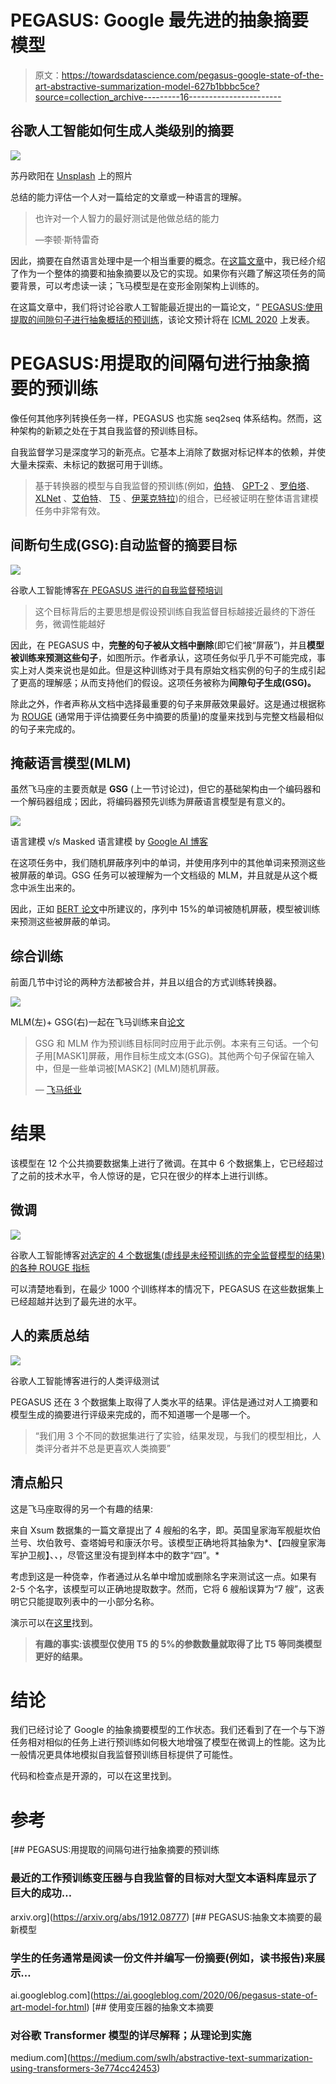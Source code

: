 # PEGASUS: Google 最先进的抽象摘要模型

> 原文：<https://towardsdatascience.com/pegasus-google-state-of-the-art-abstractive-summarization-model-627b1bbbc5ce?source=collection_archive---------16----------------------->

## 谷歌人工智能如何生成人类级别的摘要

![](img/5f819efc26a1038672a51e8626c77dbc.png)

苏丹欧阳在 [Unsplash](https://unsplash.com?utm_source=medium&utm_medium=referral) 上的照片

总结的能力评估一个人对一篇给定的文章或一种语言的理解。

> 也许对一个人智力的最好测试是他做总结的能力
> 
> —李顿·斯特雷奇

因此，摘要在自然语言处理中是一个相当重要的概念。在[这篇文章](https://medium.com/swlh/abstractive-text-summarization-using-transformers-3e774cc42453)中，我已经介绍了作为一个整体的摘要和抽象摘要以及它的实现。如果你有兴趣了解这项任务的简要背景，可以考虑读一读；飞马模型是在变形金刚架构上训练的。

在这篇文章中，我们将讨论谷歌人工智能最近提出的一篇论文，“ [PEGASUS:使用提取的间隙句子进行抽象概括的预训练](https://arxiv.org/abs/1912.08777)，该论文预计将在 [ICML 2020](https://icml.cc/Conferences/2020) 上发表。

# PEGASUS:用提取的间隔句进行抽象摘要的预训练

像任何其他序列转换任务一样，PEGASUS 也实施 seq2seq 体系结构。然而，这种架构的新颖之处在于其自我监督的预训练目标。

自我监督学习是深度学习的新亮点。它基本上消除了数据对标记样本的依赖，并使大量未探索、未标记的数据可用于训练。

> 基于转换器的模型与自我监督的预训练(例如，[伯特](https://ai.googleblog.com/2018/11/open-sourcing-bert-state-of-art-pre.html)、 [GPT-2](https://openai.com/blog/better-language-models/) 、[罗伯塔](https://arxiv.org/abs/1907.11692)、 [XLNet](https://arxiv.org/abs/1906.08237) 、[艾伯特](https://ai.googleblog.com/2019/12/albert-lite-bert-for-self-supervised.html)、 [T5](https://ai.googleblog.com/2020/02/exploring-transfer-learning-with-t5.html) 、[伊莱克特拉](https://ai.googleblog.com/2020/03/more-efficient-nlp-model-pre-training.html))的组合，已经被证明在整体语言建模任务中非常有效。

## 间断句生成(GSG):自动监督的摘要目标

![](img/f1bd8c98a5ad1f02ace90293d13ce04b.png)

谷歌人工智能博客[在 PEGASUS 进行的自我监督预培训](https://ai.googleblog.com/2020/06/pegasus-state-of-art-model-for.html)

> 这个目标背后的主要思想是假设预训练自我监督目标越接近最终的下游任务，微调性能越好

因此，在 PEGASUS 中，**完整的句子被从文档中删除**(即它们被“屏蔽”)，并且**模型被训练来预测这些句子**，如图所示。作者承认，这项任务似乎几乎不可能完成，事实上对人类来说也是如此。但是这种训练对于具有原始文档实例的句子的生成引起了更高的理解感；从而支持他们的假设。这项任务被称为**间隙句子生成(GSG)。**

除此之外，作者声称从文档中选择最重要的句子来屏蔽效果最好。这是通过根据称为 [ROUGE](https://www.aclweb.org/anthology/W04-1013/) (通常用于评估摘要任务中摘要的质量)的度量来找到与完整文档最相似的句子来完成的。

## 掩蔽语言模型(MLM)

虽然飞马座的主要贡献是 **GSG** (上一节讨论过)，但它的基础架构由一个编码器和一个解码器组成；因此，将编码器预先训练为屏蔽语言模型是有意义的。

![](img/56799c1f911e68ceb9288597a7f32070.png)

语言建模 v/s Masked 语言建模 by [Google AI 博客](https://ai.googleblog.com/2020/03/more-efficient-nlp-model-pre-training.html)

在这项任务中，我们随机屏蔽序列中的单词，并使用序列中的其他单词来预测这些被屏蔽的单词。GSG 任务可以被理解为一个文档级的 MLM，并且就是从这个概念中派生出来的。

因此，正如 [BERT 论文](https://arxiv.org/abs/1810.04805)中所建议的，序列中 15%的单词被随机屏蔽，模型被训练来预测这些被屏蔽的单词。

## 综合训练

前面几节中讨论的两种方法都被合并，并且以组合的方式训练转换器。

![](img/1acbc1126057a61af75c8854088fff94.png)

MLM(左)+ GSG(右)一起在飞马训练来自[论文](https://arxiv.org/abs/1912.08777)

> GSG 和 MLM 作为预训练目标同时应用于此示例。本来有三句话。一个句子用[MASK1]屏蔽，用作目标生成文本(GSG)。其他两个句子保留在输入中，但是一些单词被[MASK2] (MLM)随机屏蔽。
> 
> — [飞马纸业](https://arxiv.org/abs/1912.08777)

# 结果

该模型在 12 个公共摘要数据集上进行了微调。在其中 6 个数据集上，它已经超过了之前的技术水平，令人惊讶的是，它只在很少的样本上进行训练。

## 微调

![](img/8f53fcb30b4cccc05e64b71d963a18f2.png)

谷歌人工智能博客[对选定的 4 个数据集(虚线是未经预训练的完全监督模型的结果)的各种 ROUGE 指标](https://ai.googleblog.com/2020/06/pegasus-state-of-art-model-for.html)

可以清楚地看到，在最少 1000 个训练样本的情况下，PEGASUS 在这些数据集上已经超越并达到了最先进的水平。

## 人的素质总结

![](img/2f26adfe333614f463f7642d655b0aa6.png)

谷歌人工智能博客进行的人类评级测试

PEGASUS 还在 3 个数据集上取得了人类水平的结果。评估是通过对人工摘要和模型生成的摘要进行评级来完成的，而不知道哪一个是哪一个。

> “我们用 3 个不同的数据集进行了实验，结果发现，与我们的模型相比，人类评分者并不总是更喜欢人类摘要”

## 清点船只

这是飞马座取得的另一个有趣的结果:

来自 Xsum 数据集的一篇文章提出了 4 艘船的名字，即。英国皇家海军舰艇坎伯兰号、坎伯敦号、查塔姆号和康沃尔号。该模型正确地将其抽象为*、【四艘皇家海军护卫舰】、*、*，尽管这里没有提到样本中的数字“四”。*

考虑到这是一种侥幸，作者通过从名单中增加或删除名字来测试这一点。如果有 2-5 个名字，该模型可以正确地提取数字。然而，它将 6 艘船误算为“7 艘”，这表明它只能提取列表中的一小部分名称。

演示可以在[这里](https://ai.googleblog.com/2020/06/pegasus-state-of-art-model-for.html)找到。

> **有趣的事实:该模型仅使用 T5 的 5%的参数数量就取得了比 T5 等同类模型更好的结果。**

# 结论

我们已经讨论了 Google 的抽象摘要模型的工作状态。我们还看到了在一个与下游任务相对相似的任务上进行预训练如何极大地增强了模型在微调上的性能。这为比一般情况更具体地模拟自我监督预训练目标提供了可能性。

代码和检查点是开源的，可以在这里找到。

# 参考

 [## PEGASUS:用提取的间隔句进行抽象摘要的预训练

### 最近的工作预训练变压器与自我监督的目标对大型文本语料库显示了巨大的成功…

arxiv.org](https://arxiv.org/abs/1912.08777) [](https://ai.googleblog.com/2020/06/pegasus-state-of-art-model-for.html) [## PEGASUS:抽象文本摘要的最新模型

### 学生的任务通常是阅读一份文件并编写一份摘要(例如，读书报告)来展示…

ai.googleblog.com](https://ai.googleblog.com/2020/06/pegasus-state-of-art-model-for.html) [](https://medium.com/swlh/abstractive-text-summarization-using-transformers-3e774cc42453) [## 使用变压器的抽象文本摘要

### 对谷歌 Transformer 模型的详尽解释；从理论到实施

medium.com](https://medium.com/swlh/abstractive-text-summarization-using-transformers-3e774cc42453)